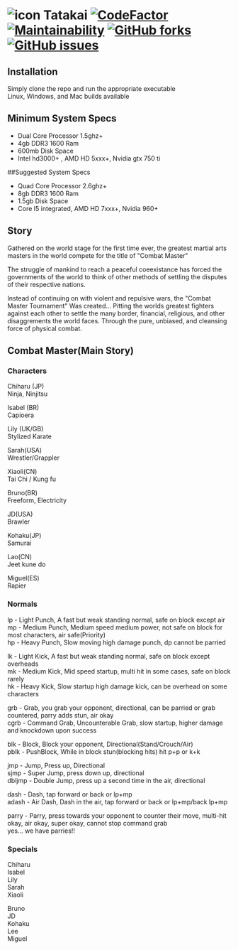 # ![icon](https://github.com/calexil/Tatakai/blob/master/assets/icon.png) Tatakai [![CodeFactor](https://www.codefactor.io/repository/github/calexil/tatakai/badge)](https://www.codefactor.io/repository/github/calexil/tatakai) [![Maintainability](https://api.codeclimate.com/v1/badges/795fb8d99c3a482b09d8/maintainability)](https://codeclimate.com/github/calexil/Tatakai/maintainability) [![GitHub forks](https://img.shields.io/github/forks/calexil/Tatakai.svg)](https://github.com/calexil/Tatakai/network) [![GitHub issues](https://img.shields.io/github/issues/calexil/Tatakai.svg)](https://github.com/calexil/Tatakai/issues) 

## Installation
Simply clone the repo and run the appropriate executable  
Linux, Windows, and Mac builds available  

## Minimum System Specs
* Dual Core Processor 1.5ghz+
* 4gb DDR3 1600 Ram
* 600mb Disk Space
* Intel hd3000+ , AMD HD 5xxx+, Nvidia gtx 750 ti

##Suggested System Specs
* Quad Core Processor 2.6ghz+
* 8gb DDR3 1600 Ram
* 1.5gb Disk Space
* Core I5 integrated, AMD HD 7xxx+, Nvidia 960+

## Story
Gathered on the world stage for the first time ever, the greatest martial arts masters in the world compete for the title of "Combat Master"

The struggle of mankind to reach a peaceful coeexistance has forced the governments of the world to think of other methods of settling the disputes of their respective nations.

Instead of continuing on with violent and repulsive wars, the "Combat Master Tournament" Was created... Pitting the worlds greatest fighters against each other to settle the many border, financial, religious, and other disaggrements the world faces. Through the pure, unbiased, and cleansing force of physical combat.

## Combat Master(Main Story)

### Characters
Chiharu (JP)  
Ninja, Ninjitsu

Isabel (BR)  
Capioera

Lily (UK/GB)  
Stylized Karate

Sarah(USA)  
Wrestler/Grappler

Xiaoli(CN)  
Tai Chi / Kung fu

Bruno(BR)  
Freeform, Electricity 

JD(USA)  
Brawler

Kohaku(JP)  
Samurai

Lao(CN)  
Jeet kune do

Miguel(ES)  
Rapier

### Normals
lp - Light Punch, A fast but weak standing normal, safe on block except air  
mp - Medium Punch, Medium speed medium power, not safe on block for most characters, air safe(Priority)  
hp - Heavy Punch, Slow moving high damage punch, dp cannot be parried  

lk - Light Kick, A fast but weak standing normal, safe on block except overheads  
mk - Medium Kick, Mid speed startup, multi hit in some cases, safe on block rarely  
hk - Heavy Kick, Slow startup high damage kick, can be overhead on some characters  

grb - Grab, you grab your opponent, directional, can be parried or grab countered, parry adds stun, air okay  
cgrb - Command Grab, Uncounterable Grab, slow startup, higher damage and knockdown upon success  

blk - Block, Block your opponent, Directional(Stand/Crouch/Air)  
pblk - PushBlock, While in block stun(blocking hits) hit p+p or k+k  

jmp - Jump, Press up, Directional  
sjmp - Super Jump, press down up, directional  
dbljmp - Double Jump, press up a second time in the air, directional  

dash - Dash, tap forward or back or lp+mp  
adash - Air Dash, Dash in the air, tap forward or back or lp+mp/back lp+mp  

parry - Parry, press towards your opponent to counter their move, multi-hit okay, air okay, super okay, cannot stop command grab  
yes... we have parries!!

### Specials
Chiharu  
Isabel  
Lily  
Sarah  
Xiaoli  

Bruno  
JD  
Kohaku  
Lee  
Miguel  
